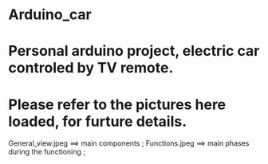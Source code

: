 # Arduino_car
# Personal arduino project, electric car controled by TV remote.
# Please refer to the pictures here loaded, for furture details. 
  General_view.jpeg ==> main components ; 
  Functions.jpeg ==> main phases during the functioning ; 
  
